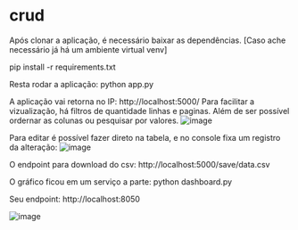 # crud
 
Após clonar a aplicação, é necessário baixar as dependências. 
[Caso ache necessário já há um ambiente virtual venv]

pip install -r requirements.txt

Resta rodar a aplicação:
python app.py

A aplicação vai retorna no IP: http://localhost:5000/
Para facilitar a vizualização, há filtros de quantidade linhas e paginas. Além de ser possível ordernar as colunas ou pesquisar por valores.
![image](https://user-images.githubusercontent.com/102999346/166204799-73e4eac1-6269-4059-b499-33a8e2bd355c.png)

Para editar é possível fazer direto na tabela, e no console fixa um registro da alteração:
![image](https://user-images.githubusercontent.com/102999346/166205370-1466cfa1-64e6-418f-baa1-6de8c9fd4bf8.png)

O endpoint para download do csv: http://localhost:5000/save/data.csv

O gráfico ficou em um serviço a parte:
python dashboard.py

Seu endpoint: http://localhost:8050

![image](https://user-images.githubusercontent.com/102999346/166215496-afa697ef-aa59-4bf8-bec5-05d8538c6f86.png)
